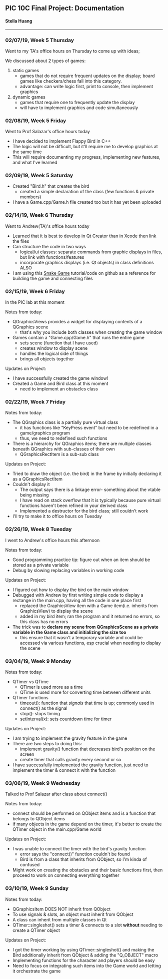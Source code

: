 



## PIC 10C Final Project: Documentation
#### Stella Huang

***
     
### 02/07/19, Week 5 Thursday
Went to my TA's office hours on Thursday to come up with ideas;

We discussed about 2 types of games:

1. static games 
    + games that do not require frequent updates on the display; board games like checkers/chess fall into this category.
    + advantage: can write logic first, print to console, then implement graphics
2. dynamic games
    + games that require one to frequently update the display
    + will have to implement graphics and code simultaneously

### 02/08/19, Week 5 Friday
Went to Prof Salazar's office hours today

* I have decided to implement Flappy Bird in C++
* The logic will not be difficult, but it'll require me to develop graphics at the same time
* This will require documenting my progress, implementing new features, and what I've learned


### 02/09/19, Week 5 Saturday
* Created "Bird.h" that creates the bird
    + created a simple declaration of the class (few functions & private members)
* I have a Game.cpp/Game.h file created too but it has yet been uploaded


### 02/14/19, Week 6 Thursday
Went to Andrew(TA)'s office hours today

* Learned that it is best to develop in Qt Creator than in Xcode then link the files
* Can structure the code in two ways
	+ logical/ui classes: separate commands from graphic displays in files, but link with functions/features
	+ incorporate graphics displays (i.e. Qt objects) in class definitions
ALSO
* I am using this [Snake Game](https://github.com/MeLikeyCode/SnakeGameMovementElongationDemo) tutorial/code on github as a reference for building the game and connecting files


### 02/15/19, Week 6 Friday
In the PIC lab at this moment

Notes from today:
* QGraphicsViews provides a widget for displaying contents of a QGraphics scene
	+ that's why you include both classes when creating the game window
* Games contain a "Game.cpp/Game.h" that runs the entire game
	+ sets scene (function that I have used)
	+ creates window to display scene
	+ handles the logical side of things
	+ brings all objects together

Updates on Project:
* I have successfully created the game window!
* Created a Game and Bird class at this moment
	+ need to implement an obstacles class


### 02/22/19, Week 7 Friday
Notes from today:
* The QGraphics class is a partially pure virtual class
	+ it has functions like "KeyPress event" but need to be redefined in a game/graphics program
	+ thus, we need to redefined such functions
* There is a hierarchy for QGraphics items; there are multiple classes beneath QGraphics with sub-classes of their own
	+ QGraphicsRectItem is a sub-sub class

Updates on Project:
* Tried to draw the object (i.e. the bird) in the frame by initially declaring it as a QGraphicsRectItem
* Couldn't display it
	+ The output says there is a linkage error- something about the vtable being missing
	+ I have read on stack overflow that it is typically because pure virtual functions haven't been refined in your derived class
	+ Implemented a destructor for the bird class; still couldn't work
* I'll try to make it to office hours on Tuesday



### 02/26/19, Week 8 Tuesday
I went to Andrew's office hours this afternoon

Notes from today:
* Good programming practice tip: figure out when an item should be stored as a private variable
* Debug by slowing replacing variables in working code

Updates on Project:
* I figured out how to display the bird on the main window
* Debugged with Andrew by first writing simple code to display a rectange in the main.cpp, having all the code in one place first
	+ replaced the GraphicsView item with a Game item(i.e. inherits from GraphicsView) to display the scene
	+ added in my bird item; ran the program and it returned no errors, so this class has no errors
* The trick was to **declare my scene from QGraphicsScene as a private variable in the Game class and initializing the size too**
	+ this ensure that it wasn't a temporary variable and could be accessed via various functions, esp crucial when needing to display the scene


### 03/04/19, Week 9 Monday

Notes from today:
* QTimer vs QTime
	+ QTimer is used more as a time
	+ QTime is used more for converting time between different units
* QTimer functions
	+ timeout(): function that *signals* that time is up; commonly used in connect() as the signal
	+ stop(): stops timing
	+ setInterval(x): sets countdown time for timer

Updates on Project:
* I am trying to implement the gravity feature in the game
* There are two steps to doing this:
	+ implement gravity() function that decreases bird's position on the screen
	+ create timer that calls gravity every second or so
* I have successfully implemented the gravity function, just need to implement the timer & connect it with the function


### 03/06/19, Week 9 Wednesday

Talked to Prof Salazar after class about connect()

Notes from today:
* connect should be performed on QObject items and is a function that belongs to QObject items
* if many objects in the game depend on the timer, it's better to create the QTimer object in the main.cpp/Game world

Updates on Project:
* I was unable to connect the timer with the bird's gravity function
	+ error says the "connect()" function couldn't be found
	+ Bird is from a class that inherits from QObject, so I'm kinda of confused
* Might work on creating the obstacles and their basic functions first, then proceed to work on connecting everything together


### 03/10/19, Week 9 Sunday


Notes from today:
* QGraphicsItem DOES NOT inherit from QObject
* To use signals & slots, an object must inherit from QObject
* A class can inherit from multiple classes in Qt
* QTimer::singleshot() sets a timer & connects to a slot **without** needing to create a QTimer object

Updates on Project:
* I got the timer working by using QTimer::singleshot() and making the Bird additionally inherit from QObject & adding the "Q_OBJECT" macro
* Implementing functions for the character and players should be easy
* Need to focus on integrating such items into the Game world and letting it orchestrate the game











